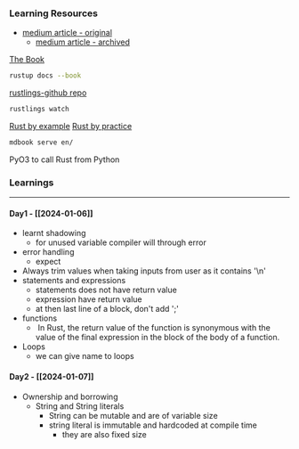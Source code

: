 ### Learning Resources
- [medium article - original](https://towardsdatascience.com/python-to-rust-breaking-down-3-big-obstacles-094eb99e331d)
	- [medium article - archived](https://archive.is/hjNHh)

[The Book](https://doc.rust-lang.org/book/)
```bash
rustup docs --book
```

[rustlings-github repo](https://github.com/rust-lang/rustlings/)
```bash
rustlings watch
```
[Rust by example](https://doc.rust-lang.org/rust-by-example/)
[Rust by practice](https://practice.rs/why-exercise.html)
```bash
mdbook serve en/
```

PyO3 to call Rust from Python

### Learnings
---
#### Day1 - [[2024-01-06]]
- learnt shadowing
	- for unused variable compiler will through error
- error handling
	- expect
- Always trim values when taking inputs from user as it contains '\n'
- statements and expressions
	- statements does not have return value
	- expression have return value
	- at then last line of a block, don't add ';'
- functions
	-  In Rust, the return value of the function is synonymous with the value of the final expression in the block of the body of a function.
- Loops
	- we can give name to loops

#### Day2 - [[2024-01-07]]
- Ownership and borrowing
	- String and String literals
		- String can be mutable and are of variable size
		- string literal is immutable and hardcoded at compile time
			- they are also fixed size